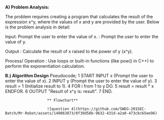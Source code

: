 **A) Problem Analysis:**

The problem requires creating a program that calculates the result of the expression x^y, where the 
values of x and y are provided by the user. Below is the problem analysis in detail:

Input: Prompt the user to enter the value of x.
 : Prompt the user to enter the value of y.

Output : Calculate the result of x raised to the power of y (x^y).

Process/ Operation : Use loops or built-in functions (like pow() in C++) to perform the 
exponentiation calculation. 

**B.) Algorithm Design**
Pseudocode;
1 START INPUT x (Prompt the user to enter the value of x).
2 INPUT y (Prompt the user to enter the value of y).
3 result = 1 (Initialize result to 1).
4 FOR i from 1 to y DO.
5 result = result * x ENDFOR.
6 OUTPUT "Result of x^y is: result".
7 END.

                       ** Flowchart**

                       ![question 4](https://github.com/SWEG-2015EC-Batch/Mr-Robot/assets/149063873/8f39d58b-9632-431d-a2a0-473cbc65ee96)

